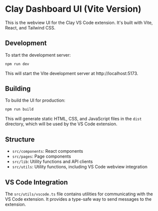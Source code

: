 # Clay Dashboard UI (Vite Version)

This is the webview UI for the Clay VS Code extension. It's built with Vite, React, and Tailwind CSS.

## Development

To start the development server:

```bash
npm run dev
```

This will start the Vite development server at http://localhost:5173.

## Building

To build the UI for production:

```bash
npm run build
```

This will generate static HTML, CSS, and JavaScript files in the `dist` directory, which will be used by the VS Code extension.

## Structure

- `src/components`: React components
- `src/pages`: Page components
- `src/lib`: Utility functions and API clients
- `src/utils`: Utility functions, including VS Code webview integration

## VS Code Integration

The `src/utils/vscode.ts` file contains utilities for communicating with the VS Code extension. It provides a type-safe way to send messages to the extension.


